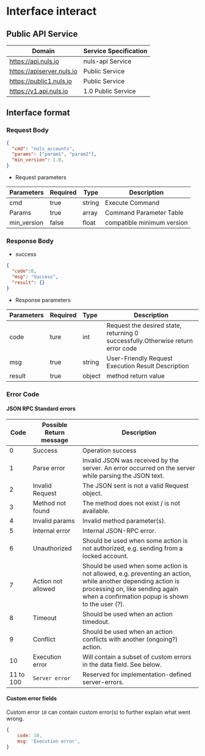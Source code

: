 # Interface interact

## Public API Service

| Domain        | Service Specification  | 
| ----------- | ----- | 
| https://api.nuls.io  | nuls-api Service  | 
| https://apiserver.nuls.io | Public Service  | 
| https://public1.nuls.io | Public Service  | 
| https://v1.api.nuls.io  | 1.0 Public Service  | 

## Interface format

### Request Body

```json
{
  "cmd": "nuls_accounts",
  "params": ["param1", "param2"],
  "min_version": 1.0,
}
```

- Request parameters

| Parameters | Required | Type | Description|
| ----------- | ----- | ------ | -------------- |
| cmd | true | string | Execute Command |
Params | true | array | Command Parameter Table |
| min_version | false | float | compatible minimum version |

### Response Body

- success

```json
{
  "code":0,
  "msg": "Success",
  "result": {}
}
```

- Response parameters

| Parameters | Required | Type | Description|
| :----- | :--- | :----- | --------------------------------------- |
| code | ture | int | Request the desired state, returning 0 successfully.Otherwise return error code|
| msg | true | string | User-Friendly Request Execution Result Description |
| result | true | object | method return value |

### Error Code

#### JSON RPC Standard errors

| Code      | Possible Return message | Description                                                  |
| --------- | ----------------------- | ------------------------------------------------------------ |
| 0         | Success                 | Operation success                                            |
| 1         | Parse error             | Invalid JSON was received by the server. An error occurred on the server while parsing the JSON text. |
| 2         | Invalid Request         | The JSON sent is not a valid Request object.                 |
| 3         | Method not found        | The method does not exist / is not available.                |
| 4         | Invalid params          | Invalid method parameter(s).                                 |
| 5         | Internal error          | Internal JSON-RPC error.                                     |
| 6         | Unauthorized            | Should be used when some action is not authorized, e.g. sending from a locked account. |
| 7         | Action not allowed      | Should be used when some action is not allowed, e.g. preventing an action, while another depending action is processing on, like sending again when a confirmation popup is shown to the user (?). |
| 8         | Timeout                 | Should be used when an action timedout.                      |
| 9         | Conflict                | Should be used when an action conflicts with another (ongoing?) action. |
| 10        | Execution error         | Will contain a subset of custom errors in the data field. See below. |
| 11 to 100 | `Server error`          | Reserved for implementation-defined server-errors.           |

#### Custom error fields

Custom error `10` can contain custom error(s) to further explain what went wrong.

```js
{
    code: 10,
    msg: 'Execution error',
}
```


